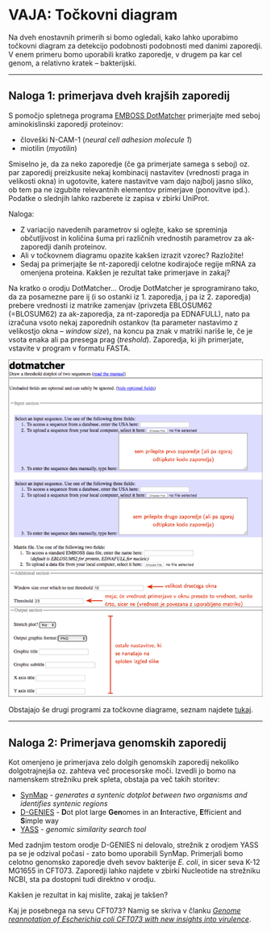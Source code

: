 # VAJA: Točkovni diagram

Na dveh enostavnih primerih si bomo ogledali, kako lahko uporabimo točkovni diagram za detekcijo podobnosti podobnosti med danimi zaporedji. V enem primeru bomo uporabili kratko zaporedje, v drugem pa kar cel genom, a relativno kratek – bakterijski.

---
## Naloga 1: primerjava dveh krajših zaporedij

S pomočjo spletnega programa [EMBOSS DotMatcher](http://emboss.bioinformatics.nl/cgi-bin/emboss/dotmatcher) primerjajte med seboj aminokislinski zaporedji proteinov:
* človeški N-CAM-1 (*neural cell adhesion molecule 1*)
* miotilin (*myotilin*)

Smiselno je, da za neko zaporedje (če ga primerjate samega s seboj) oz. par zaporedij preizkusite nekaj kombinacij nastavitev (vrednosti praga in velikosti okna) in ugotovite, katere nastavitve vam dajo najbolj jasno sliko, ob tem pa ne izgubite relevantnih elementov primerjave (ponovitve ipd.). Podatke o slednjih lahko razberete iz zapisa v zbirki UniProt.

Naloga:
* Z variacijo navedenih parametrov si oglejte, kako se spreminja občutljivost in količina šuma pri različnih vrednostih parametrov za ak-zaporedji danih proteinov.
* Ali v točkovnem diagramu opazite kakšen izrazit vzorec? Razložite!
* Sedaj pa primerjajte še nt-zaporedji celotne kodirajoče regije mRNA za omenjena proteina. Kakšen je rezultat take primerjave in zakaj?

Na kratko o orodju DotMatcher... Orodje DotMatcher je sprogramirano tako, da za posamezne pare ij (i so ostanki iz 1. zaporedja, j pa iz 2. zaporedja) prebere vrednosti iz matrike zamenjav (privzeta EBLOSUM62 (=BLOSUM62) za ak-zaporedja, za nt-zaporedja pa EDNAFULL), nato pa izračuna vsoto nekaj zaporednih ostankov (ta parameter nastavimo z velikostjo okna – *window size*), na koncu pa znak v matriki nariše le, če je vsota enaka ali pa presega prag (*treshold*). Zaporedja, ki jih primerjate, vstavite v program v formatu FASTA.

![EMBOSS DotMatcher](slike/emboss_dotmatcher.png)

Obstajajo še drugi programi za točkovne diagrame, seznam najdete [tukaj](https://en.wikipedia.org/wiki/Dot_plot_(bioinformatics)).

---
## Naloga 2: Primerjava genomskih zaporedij

Kot omenjeno je primerjava zelo dolgih genomskih zaporedij nekoliko dolgotrajnejša oz. zahteva več procesorske moči. Izvedli jo bomo na namenskem strežniku prek spleta, obstaja pa več takih storitev:
* [SynMap](https://genomevolution.org/coge/SynMap.pl) - *generates a syntenic dotplot between two organisms and identifies syntenic regions*
* [D-GENIES](http://dgenies.toulouse.inra.fr/) - **D**ot plot large **Gen**omes in an **I**nteractive, **E**fficient and **S**imple way
* [YASS](https://bioinfo.cristal.univ-lille.fr/yass/yass.php) - *genomic similarity search tool*

Med zadnjim testom orodje D-GENIES ni delovalo, strežnik z orodjem YASS pa se je odzival počasi - zato bomo uporabili SynMap. Primerjali bomo celotno genomsko zaporedje dveh sevov bakterije *E. coli*, in sicer seva K-12 MG1655 in CFT073. Zaporedji lahko najdete v zbirki Nucleotide na strežniku NCBI, sta pa dostopni tudi direktno v orodju.

Kakšen je rezultat in kaj mislite, zakaj je takšen?

Kaj je posebnega na sevu CFT073? Namig se skriva v članku [*Genome reannotation of Escherichia coli CFT073 with new insights into virulence*](https://www.ncbi.nlm.nih.gov/pmc/articles/PMC2785843/).
